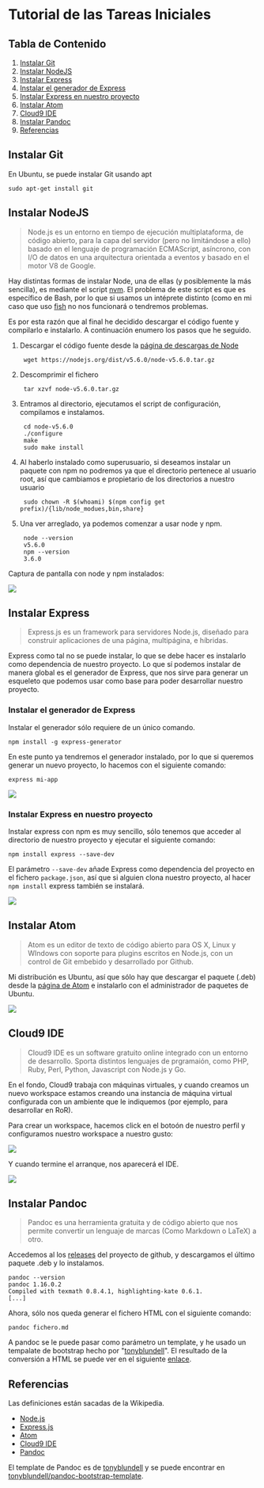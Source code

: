 # Tutorial de las Tareas Iniciales

## Tabla de Contenido
1. [Instalar Git](#instalar-git)
2. [Instalar NodeJS](#instalar-nodejs)
3. [Instalar Express](#instalar-express)
  1. [Instalar el generador de Express](#instalar-el-generador-de-express)
  2. [Instalar Express en nuestro proyecto](#instalar-express-en-nuestro-proyecto)
4. [Instalar Atom](#instalar-atom)
5. [Cloud9 IDE](#cloud9-ide)
6. [Instalar Pandoc](#instalar-pandoc)
7. [Referencias](#referencias)

## Instalar Git
En Ubuntu, se puede instalar Git usando apt

    sudo apt-get install git

## Instalar NodeJS
> Node.js es un entorno en tiempo de ejecución multiplataforma, de código abierto, para la capa del servidor (pero no limitándose a ello) basado en el lenguaje de programación ECMAScript, asíncrono, con I/O de datos en una arquitectura orientada a eventos y basado en el motor V8 de Google.

Hay distintas formas de instalar Node, una de ellas (y posiblemente la más sencilla), es mediante el script [nvm](https://github.com/creationix/nvm). El problema de este script es que es específico de Bash, por lo que si usamos un intéprete distinto (como en mi caso que uso [fish](https://github.com/fish-shell/fish-shell) no nos funcionará o tendremos problemas.

Es por esta razón que al final he decidido descargar el código fuente y compilarlo e instalarlo. A continuación enumero los pasos que he seguido.

1. Descargar el código fuente desde la [página de descargas de Node](https://nodejs.org/en/download/)

        wget https://nodejs.org/dist/v5.6.0/node-v5.6.0.tar.gz

2. Descomprimir el fichero

        tar xzvf node-v5.6.0.tar.gz

3. Entramos al directorio, ejecutamos el script de configuración, compilamos e instalamos.

        cd node-v5.6.0
        ./configure
        make
        sudo make install

4. Al haberlo instalado como superusuario, si deseamos instalar un paquete con npm no podremos ya que el directorio pertenece al usuario root, así que cambiamos e propietario de los directorios a nuestro usuario

        sudo chown -R $(whoami) $(npm config get prefix)/{lib/node_modues,bin,share}

5. Una ver arreglado, ya podemos comenzar a usar node y npm.

        node --version
        v5.6.0
        npm --version
        3.6.0

Captura de pantalla con node y npm instalados:

![](images/node-npm.png)

## Instalar Express
> Express.js es un framework para servidores Node.js, diseñado para construir aplicaciones de una página, multipágina, e híbridas.

Express como tal no se puede instalar, lo que se debe hacer es instalarlo como dependencia de nuestro proyecto. Lo que sí podemos instalar de manera global es el generador de Express, que nos sirve para generar un esqueleto que podemos usar como base para poder desarrollar nuestro proyecto.

### Instalar el generador de Express

Instalar el generador sólo requiere de un único comando.

    npm install -g express-generator

En este punto ya tendremos el generador instalado, por lo que si queremos generar un nuevo proyecto, lo hacemos con el siguiente comando:

    express mi-app

![](images/express-gen.png)

### Instalar Express en nuestro proyecto
Instalar express con npm es muy sencillo, sólo tenemos que acceder al directorio de nuestro proyecto y ejecutar el siguiente comando:

    npm install express --save-dev

El parámetro `--save-dev` añade Express como dependencia del proyecto en el fichero `package.json`, así que si alguien clona nuestro proyecto, al hacer `npm install` express también se instalará.

![](images/express-inst.png)

## Instalar Atom
> Atom es un editor de texto de código abierto para OS X, Linux y WIndows con soporte para plugins escritos en Node.js, con un control de Git embebido y desarrollado por Github.

Mi distribución es Ubuntu, así que sólo hay que descargar el paquete (.deb) desde la [página de Atom](https://atom.io/) e instalarlo con el administrador de paquetes de Ubuntu.

![](images/atom.png)

## Cloud9 IDE
> Cloud9 IDE es un software gratuito online integrado con un entorno de desarrollo. Sporta distintos lenguajes de prgramaión, como PHP, Ruby, Perl, Python, Javascript con Node.js y Go.

En el fondo, Cloud9 trabaja con máquinas virtuales, y cuando creamos un nuevo workspace estamos creando una instancia de máquina virtual configurada con un ambiente que le indiquemos (por ejemplo, para desarrollar en RoR).

Para crear un workspace, hacemos click en el botoón de nuestro perfil y configuramos nuestro workspace a nuestro gusto:

![](images/c9-nuevo.png)

Y cuando termine el arranque, nos aparecerá el IDE.

![](images/c9-ide.png)

## Instalar Pandoc
> Pandoc es una herramienta gratuita y de código abierto que nos permite convertir un lenguaje de marcas (Como Markdown o LaTeX) a otro.

Accedemos al los [releases](https://github.com/jgm/pandoc/releases) del proyecto de github, y descargamos el último paquete .deb y lo instalamos.

    pandoc --version
    pandoc 1.16.0.2
    Compiled with texmath 0.8.4.1, highlighting-kate 0.6.1.
    [...]

Ahora, sólo nos queda generar el fichero HTML con el siguiente comando:

    pandoc fichero.md

A pandoc se le puede pasar como parámetro un template, y he usado un tempalate de bootstrap hecho por "[tonyblundell](https://github.com/tonyblundell/pandoc-bootstrap-template)". El resultado de la conversión a HTML se puede ver en el siguiente [enlace](http://danielramosacosta.github.io/rafa-daniel-pedro-dsi1516/).

## Referencias

Las definiciones están sacadas de la Wikipedia.

* [Node.js](https://es.wikipedia.org/wiki/Node.js)
* [Express.js](https://en.wikipedia.org/wiki/Express.js)
* [Atom](https://en.wikipedia.org/wiki/Atom_(text_editor))
* [Cloud9 IDE](https://en.wikipedia.org/wiki/Cloud9_IDE)
* [Pandoc](https://en.wikipedia.org/wiki/Pandoc)

El template de Pandoc es de [tonyblundell](https://github.com/tonyblundell) y se puede encontrar en [tonyblundell/pandoc-bootstrap-template](https://github.com/tonyblundell/pandoc-bootstrap-template).